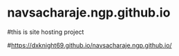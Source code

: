 # navsacharaje.ngp.github.io
#this is site hosting project

#https://dxknight69.github.io/navsacharaje.ngp.github.io/
